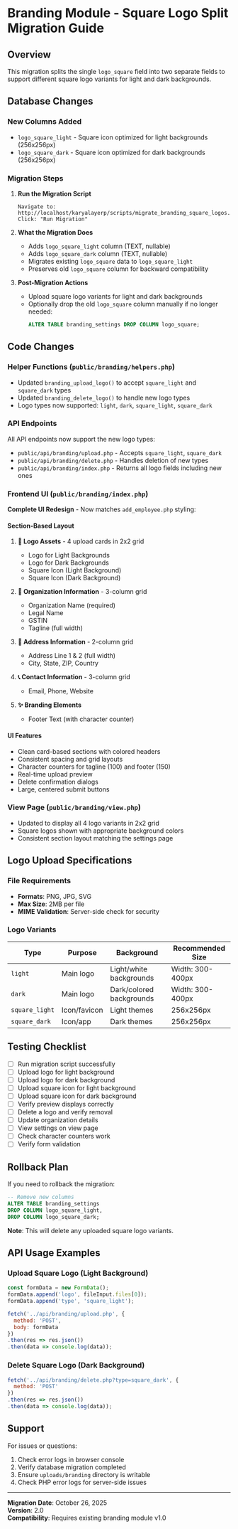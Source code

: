 # Branding Module - Square Logo Split Migration Guide

## Overview
This migration splits the single `logo_square` field into two separate fields to support different square logo variants for light and dark backgrounds.

## Database Changes

### New Columns Added
- `logo_square_light` - Square icon optimized for light backgrounds (256x256px)
- `logo_square_dark` - Square icon optimized for dark backgrounds (256x256px)

### Migration Steps

1. **Run the Migration Script**
   ```
   Navigate to: http://localhost/karyalayerp/scripts/migrate_branding_square_logos.php
   Click: "Run Migration"
   ```

2. **What the Migration Does**
   - Adds `logo_square_light` column (TEXT, nullable)
   - Adds `logo_square_dark` column (TEXT, nullable)
   - Migrates existing `logo_square` data to `logo_square_light`
   - Preserves old `logo_square` column for backward compatibility

3. **Post-Migration Actions**
   - Upload square logo variants for light and dark backgrounds
   - Optionally drop the old `logo_square` column manually if no longer needed:
     ```sql
     ALTER TABLE branding_settings DROP COLUMN logo_square;
     ```

## Code Changes

### Helper Functions (`public/branding/helpers.php`)
- Updated `branding_upload_logo()` to accept `square_light` and `square_dark` types
- Updated `branding_delete_logo()` to handle new logo types
- Logo types now supported: `light`, `dark`, `square_light`, `square_dark`

### API Endpoints
All API endpoints now support the new logo types:
- `public/api/branding/upload.php` - Accepts `square_light`, `square_dark`
- `public/api/branding/delete.php` - Handles deletion of new types
- `public/api/branding/index.php` - Returns all logo fields including new ones

### Frontend UI (`public/branding/index.php`)
**Complete UI Redesign** - Now matches `add_employee.php` styling:

#### Section-Based Layout
1. **🎨 Logo Assets** - 4 upload cards in 2x2 grid
   - Logo for Light Backgrounds
   - Logo for Dark Backgrounds
   - Square Icon (Light Background)
   - Square Icon (Dark Background)

2. **🏢 Organization Information** - 3-column grid
   - Organization Name (required)
   - Legal Name
   - GSTIN
   - Tagline (full width)

3. **📍 Address Information** - 2-column grid
   - Address Line 1 & 2 (full width)
   - City, State, ZIP, Country

4. **📞 Contact Information** - 3-column grid
   - Email, Phone, Website

5. **✨ Branding Elements**
   - Footer Text (with character counter)

#### UI Features
- Clean card-based sections with colored headers
- Consistent spacing and grid layouts
- Character counters for tagline (100) and footer (150)
- Real-time upload preview
- Delete confirmation dialogs
- Large, centered submit buttons

### View Page (`public/branding/view.php`)
- Updated to display all 4 logo variants in 2x2 grid
- Square logos shown with appropriate background colors
- Consistent section layout matching the settings page

## Logo Upload Specifications

### File Requirements
- **Formats**: PNG, JPG, SVG
- **Max Size**: 2MB per file
- **MIME Validation**: Server-side check for security

### Logo Variants

| Type | Purpose | Background | Recommended Size |
|------|---------|------------|------------------|
| `light` | Main logo | Light/white backgrounds | Width: 300-400px |
| `dark` | Main logo | Dark/colored backgrounds | Width: 300-400px |
| `square_light` | Icon/favicon | Light themes | 256x256px |
| `square_dark` | Icon/app | Dark themes | 256x256px |

## Testing Checklist

- [ ] Run migration script successfully
- [ ] Upload logo for light background
- [ ] Upload logo for dark background
- [ ] Upload square icon for light background
- [ ] Upload square icon for dark background
- [ ] Verify preview displays correctly
- [ ] Delete a logo and verify removal
- [ ] Update organization details
- [ ] View settings on view page
- [ ] Check character counters work
- [ ] Verify form validation

## Rollback Plan

If you need to rollback the migration:

```sql
-- Remove new columns
ALTER TABLE branding_settings 
DROP COLUMN logo_square_light,
DROP COLUMN logo_square_dark;
```

**Note**: This will delete any uploaded square logo variants.

## API Usage Examples

### Upload Square Logo (Light Background)
```javascript
const formData = new FormData();
formData.append('logo', fileInput.files[0]);
formData.append('type', 'square_light');

fetch('../api/branding/upload.php', {
  method: 'POST',
  body: formData
})
.then(res => res.json())
.then(data => console.log(data));
```

### Delete Square Logo (Dark Background)
```javascript
fetch('../api/branding/delete.php?type=square_dark', {
  method: 'POST'
})
.then(res => res.json())
.then(data => console.log(data));
```

## Support

For issues or questions:
1. Check error logs in browser console
2. Verify database migration completed
3. Ensure `uploads/branding` directory is writable
4. Check PHP error logs for server-side issues

---

**Migration Date**: October 26, 2025  
**Version**: 2.0  
**Compatibility**: Requires existing branding module v1.0

